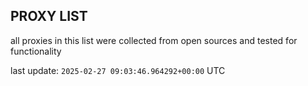 ## PROXY LIST

all proxies in this list were collected from open sources and tested for functionality

last update: `2025-02-27 09:03:46.964292+00:00` UTC